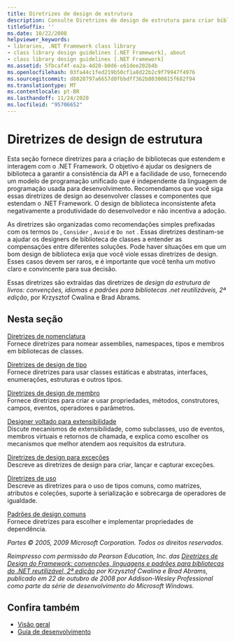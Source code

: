 ```yaml
---
title: Diretrizes de design de estrutura
description: Consulte Diretrizes de design de estrutura para criar bibliotecas que estendem e interajam com o .NET, para garantir a consistência da API e a facilidade de uso.
titleSuffix: ''
ms.date: 10/22/2008
helpviewer_keywords:
- libraries, .NET Framework class library
- class library design guidelines [.NET Framework], about
- class library design guidelines [.NET Framework]
ms.assetid: 5fbcaf4f-ea2a-4d20-b0d6-e61dee202b4b
ms.openlocfilehash: 03fa44c1fed219b50cf1a8d22b2c9f79947f4976
ms.sourcegitcommit: d8020797a6657d0fbbdff362b80300815f682f94
ms.translationtype: MT
ms.contentlocale: pt-BR
ms.lasthandoff: 11/24/2020
ms.locfileid: "95706652"
---
```

# <a name="framework-design-guidelines"></a>Diretrizes de design de estrutura

Esta seção fornece diretrizes para a criação de bibliotecas que estendem e interagem com o .NET Framework. O objetivo é ajudar os designers de biblioteca a garantir a consistência da API e a facilidade de uso, fornecendo um modelo de programação unificado que é independente da linguagem de programação usada para desenvolvimento. Recomendamos que você siga essas diretrizes de design ao desenvolver classes e componentes que estendam o .NET Framework. O design de biblioteca inconsistente afeta negativamente a produtividade do desenvolvedor e não incentiva a adoção.  
  
 As diretrizes são organizadas como recomendações simples prefixadas com os termos `Do` , `Consider` , `Avoid` e `Do not` . Essas diretrizes destinam-se a ajudar os designers de biblioteca de classes a entender as compensações entre diferentes soluções. Pode haver situações em que um bom design de biblioteca exija que você viole essas diretrizes de design. Esses casos devem ser raros, e é importante que você tenha um motivo claro e convincente para sua decisão.  
  
 Essas diretrizes são extraídas das diretrizes de *design da estrutura de livros: convenções, idiomas e padrões para bibliotecas .net reutilizáveis, 2ª edição*, por Krzysztof Cwalina e Brad Abrams.  
  
## <a name="in-this-section"></a>Nesta seção  

 [Diretrizes de nomenclatura](naming-guidelines.md)  
 Fornece diretrizes para nomear assemblies, namespaces, tipos e membros em bibliotecas de classes.  
  
 [Diretrizes de design de tipo](type.md)  
 Fornece diretrizes para usar classes estáticas e abstratas, interfaces, enumerações, estruturas e outros tipos.  
  
 [Diretrizes de design de membro](member.md)  
 Fornece diretrizes para criar e usar propriedades, métodos, construtores, campos, eventos, operadores e parâmetros.  
  
 [Designer voltado para extensibilidade](designing-for-extensibility.md)  
 Discute mecanismos de extensibilidade, como subclasses, uso de eventos, membros virtuais e retornos de chamada, e explica como escolher os mecanismos que melhor atendem aos requisitos da estrutura.  
  
 [Diretrizes de design para exceções](exceptions.md)  
 Descreve as diretrizes de design para criar, lançar e capturar exceções.  
  
 [Diretrizes de uso](usage-guidelines.md)  
 Descreve as diretrizes para o uso de tipos comuns, como matrizes, atributos e coleções, suporte à serialização e sobrecarga de operadores de igualdade.  
  
 [Padrões de design comuns](common-design-patterns.md)  
 Fornece diretrizes para escolher e implementar propriedades de dependência.  
  
 *Partes © 2005, 2009 Microsoft Corporation. Todos os direitos reservados.*  
  
 *Reimpresso com permissão da Pearson Education, Inc. das [Diretrizes de Design do Framework: convenções, linguagens e padrões para bibliotecas do .NET reutilizável, 2ª edição](https://www.informit.com/store/framework-design-guidelines-conventions-idioms-and-9780321545619) por Krzysztof Cwalina e Brad Abrams, publicado em 22 de outubro de 2008 por Addison-Wesley Professional como parte da série de desenvolvimento do Microsoft Windows.*  
  
## <a name="see-also"></a>Confira também

- [Visão geral](../../framework/get-started/overview.md)
- [Guia de desenvolvimento](../../framework/development-guide.md)
